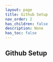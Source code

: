 ```yaml
---
layout: page
title: Github Setup
nav_order: 2
has_children: false
description: None
has_toc: false
---
```


## Github Setup